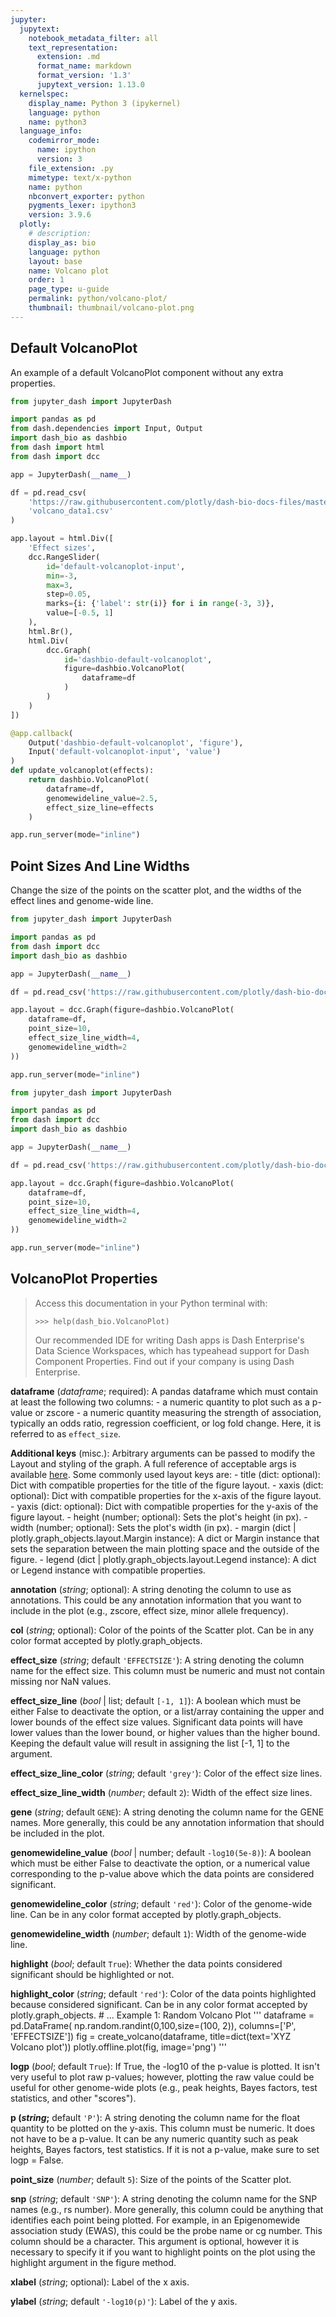```yaml
---
jupyter:
  jupytext:
    notebook_metadata_filter: all
    text_representation:
      extension: .md
      format_name: markdown
      format_version: '1.3'
      jupytext_version: 1.13.0
  kernelspec:
    display_name: Python 3 (ipykernel)
    language: python
    name: python3
  language_info:
    codemirror_mode:
      name: ipython
      version: 3
    file_extension: .py
    mimetype: text/x-python
    name: python
    nbconvert_exporter: python
    pygments_lexer: ipython3
    version: 3.9.6
  plotly:
    # description:
    display_as: bio
    language: python
    layout: base
    name: Volcano plot
    order: 1
    page_type: u-guide
    permalink: python/volcano-plot/
    thumbnail: thumbnail/volcano-plot.png
---
```


## Default VolcanoPlot
An example of a default VolcanoPlot component without any extra properties.


```python
from jupyter_dash import JupyterDash

import pandas as pd
from dash.dependencies import Input, Output
import dash_bio as dashbio
from dash import html
from dash import dcc

app = JupyterDash(__name__)

df = pd.read_csv(
    'https://raw.githubusercontent.com/plotly/dash-bio-docs-files/master/' +
    'volcano_data1.csv'
)

app.layout = html.Div([
    'Effect sizes',
    dcc.RangeSlider(
        id='default-volcanoplot-input',
        min=-3,
        max=3,
        step=0.05,
        marks={i: {'label': str(i)} for i in range(-3, 3)},
        value=[-0.5, 1]
    ),
    html.Br(),
    html.Div(
        dcc.Graph(
            id='dashbio-default-volcanoplot',
            figure=dashbio.VolcanoPlot(
                dataframe=df
            )
        )
    )
])

@app.callback(
    Output('dashbio-default-volcanoplot', 'figure'),
    Input('default-volcanoplot-input', 'value')
)
def update_volcanoplot(effects):
    return dashbio.VolcanoPlot(
        dataframe=df,
        genomewideline_value=2.5,
        effect_size_line=effects
    )

app.run_server(mode="inline")
```

## Point Sizes And Line Widths
Change the size of the points on the scatter plot, and the widths of the effect lines and genome-wide line.


```python
from jupyter_dash import JupyterDash

import pandas as pd
from dash import dcc
import dash_bio as dashbio

app = JupyterDash(__name__)

df = pd.read_csv('https://raw.githubusercontent.com/plotly/dash-bio-docs-files/master/volcano_data1.csv')

app.layout = dcc.Graph(figure=dashbio.VolcanoPlot(
    dataframe=df,
    point_size=10,
    effect_size_line_width=4,
    genomewideline_width=2
))

app.run_server(mode="inline")
```

```python
from jupyter_dash import JupyterDash

import pandas as pd
from dash import dcc
import dash_bio as dashbio

app = JupyterDash(__name__)

df = pd.read_csv('https://raw.githubusercontent.com/plotly/dash-bio-docs-files/master/volcano_data1.csv')

app.layout = dcc.Graph(figure=dashbio.VolcanoPlot(
    dataframe=df,
    point_size=10,
    effect_size_line_width=4,
    genomewideline_width=2
))

app.run_server(mode="inline")
```

## VolcanoPlot Properties
> Access this documentation in your Python terminal with:
> 
> ```>>> help(dash_bio.VolcanoPlot)```
> 
> Our recommended IDE for writing Dash apps is Dash Enterprise's Data Science Workspaces, which has typeahead support for Dash Component Properties. Find out if your company is using Dash Enterprise.

**dataframe** (_dataframe_; required): A pandas dataframe which must contain at least the following two columns: - a numeric quantity to plot such as a p-value or zscore - a numeric quantity measuring the strength of association, typically an odds ratio, regression coefficient, or log fold change. Here, it is referred to as `effect_size`.

**Additional keys** (misc.): Arbitrary arguments can be passed to modify the Layout and styling of the graph. A full reference of acceptable args is available [here](https://plotly.com/python-api-reference/generated/plotly.graph_objects.Layout.html). Some commonly used layout keys are: - title (dict: optional): Dict with compatible properties for the title of the figure layout. - xaxis (dict: optional): Dict with compatible properties for the x-axis of the figure layout. - yaxis (dict: optional): Dict with compatible properties for the y-axis of the figure layout. - height (number; optional): Sets the plot's height (in px). - width (number; optional): Sets the plot's width (in px). - margin (dict | plotly.graph_objects.layout.Margin instance): A dict or Margin instance that sets the separation between the main plotting space and the outside of the figure. - legend (dict | plotly.graph_objects.layout.Legend instance): A dict or Legend instance with compatible properties.

**annotation** (_string_; optional): A string denoting the column to use as annotations. This could be any annotation information that you want to include in the plot (e.g., zscore, effect size, minor allele frequency).

**col** (_string_; optional): Color of the points of the Scatter plot. Can be in any color format accepted by plotly.graph_objects.

**effect_size** (_string_; default `'EFFECTSIZE'`): A string denoting the column name for the effect size. This column must be numeric and must not contain missing nor NaN values.

**effect_size_line** (_bool_ | list; default `[-1, 1]`): A boolean which must be either False to deactivate the option, or a list/array containing the upper and lower bounds of the effect size values. Significant data points will have lower values than the lower bound, or higher values than the higher bound. Keeping the default value will result in assigning the list [-1, 1] to the argument.

**effect_size_line_color** (_string_; default `'grey'`): Color of the effect size lines.

**effect_size_line_width** (_number_; default `2`): Width of the effect size lines.

**gene** (_string_; default `GENE`): A string denoting the column name for the GENE names. More generally, this could be any annotation information that should be included in the plot.

**genomewideline_value** (_bool_ | number; default `-log10(5e-8)`): A boolean which must be either False to deactivate the option, or a numerical value corresponding to the p-value above which the data points are considered significant.

**genomewideline_color** (_string_; default `'red'`): Color of the genome-wide line. Can be in any color format accepted by plotly.graph_objects.

**genomewideline_width** (_number_; default `1`): Width of the genome-wide line.

**highlight** (_bool_; default `True`): Whether the data points considered significant should be highlighted or not.

**highlight_color** (_string_; default `'red'`): Color of the data points highlighted because considered significant. Can be in any color format accepted by plotly.graph_objects. # ... Example 1: Random Volcano Plot ''' dataframe = pd.DataFrame( np.random.randint(0,100,size=(100, 2)), columns=['P', 'EFFECTSIZE']) fig = create_volcano(dataframe, title=dict(text='XYZ Volcano plot')) plotly.offline.plot(fig, image='png') '''

**logp** (_bool_; default `True`): If True, the -log10 of the p-value is plotted. It isn't very useful to plot raw p-values; however, plotting the raw value could be useful for other genome-wide plots (e.g., peak heights, Bayes factors, test statistics, and other "scores").

**p (_string_;** default `'P'`): A string denoting the column name for the float quantity to be plotted on the y-axis. This column must be numeric. It does not have to be a p-value. It can be any numeric quantity such as peak heights, Bayes factors, test statistics. If it is not a p-value, make sure to set logp = False.

**point_size** (_number_; default `5`): Size of the points of the Scatter plot.

**snp** (_string_; default `'SNP'`): A string denoting the column name for the SNP names (e.g., rs number). More generally, this column could be anything that identifies each point being plotted. For example, in an Epigenomewide association study (EWAS), this could be the probe name or cg number. This column should be a character. This argument is optional, however it is necessary to specify it if you want to highlight points on the plot using the highlight argument in the figure method.

**xlabel** (_string_; optional): Label of the x axis.

**ylabel** (_string_; default `'-log10(p)'`): Label of the y axis.
